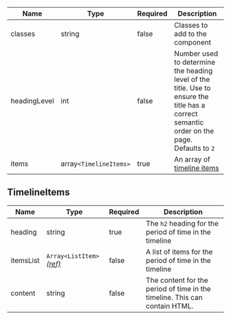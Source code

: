 | Name         | Type                   | Required | Description                                                                                                                                |
| ------------ | ---------------------- | -------- | ------------------------------------------------------------------------------------------------------------------------------------------ |
| classes      | string                 | false    | Classes to add to the component                                                                                                            |
| headingLevel | int                    | false    | Number used to determine the heading level of the title. Use to ensure the title has a correct semantic order on the page. Defaults to `2` |
| items        | array`<TimelineItems>` | true     | An array of [timeline items](#timelineitems)                                                                                               |

## TimelineItems

| Name      | Type                                                        | Required | Description                                                                |
| --------- | ----------------------------------------------------------- | -------- | -------------------------------------------------------------------------- |
| heading   | string                                                      | true     | The `h2` heading for the period of time in the timeline                    |
| itemsList | `Array<ListItem>` [_(ref)_](/foundations/typography/#lists) | false    | A list of items for the period of time in the timeline                     |
| content   | string                                                      | false    | The content for the period of time in the timeline. This can contain HTML. |
